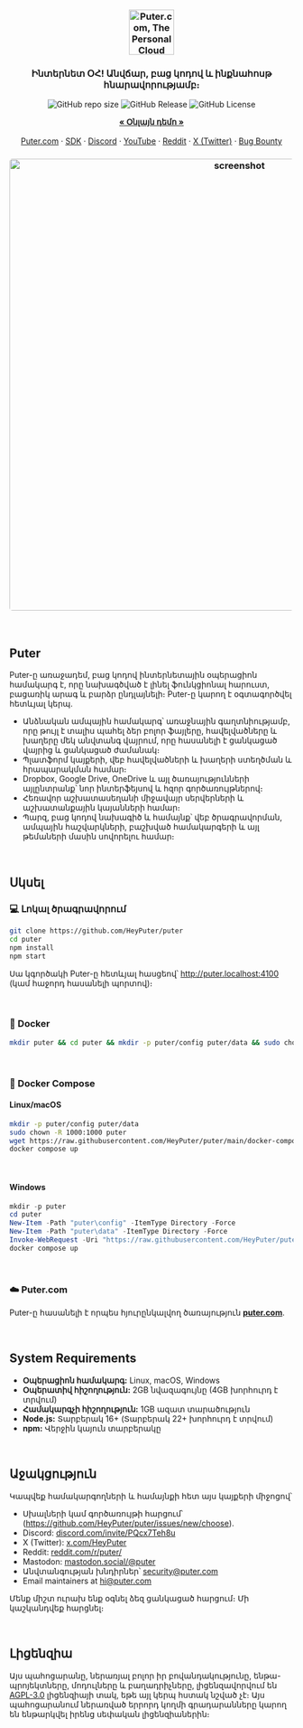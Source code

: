 <h3 align="center"><img width="80" alt="Puter.com, The Personal Cloud Computer: All your files, apps, and games in one place accessible from anywhere at any time." src="https://assets.puter.site/puter-logo.png"></h3>

<h3 align="center">Ինտերնետ ՕՀ! Անվճար, բաց կոդով և ինքնահոսթ հնարավորությամբ։</h3>

<p align="center">
    <img alt="GitHub repo size" src="https://img.shields.io/github/repo-size/HeyPuter/puter"> <img alt="GitHub Release" src="https://img.shields.io/github/v/release/HeyPuter/puter?label=latest%20version"> <img alt="GitHub License" src="https://img.shields.io/github/license/HeyPuter/puter">
</p>
<p align="center">
    <a href="https://puter.com/"><strong>« Օնլայն դեմո »</strong></a>
    <br />
    <br />
    <a href="https://puter.com">Puter.com</a>
    ·
    <a href="https://docs.puter.com" target="_blank">SDK</a>
    ·
    <a href="https://discord.com/invite/PQcx7Teh8u">Discord</a>
    ·
    <a href="https://www.youtube.com/@EricsPuterVideos">YouTube</a>
    ·
    <a href="https://reddit.com/r/puter">Reddit</a>
    ·
    <a href="https://twitter.com/HeyPuter">X (Twitter)</a>
    ·
    <a href="https://hackerone.com/puter_h1b">Bug Bounty</a>
</p>

<h3 align="center"><img width="800" style="border-radius:5px;" alt="screenshot" src="https://assets.puter.site/puter.com-screenshot-3.webp"></h3>

<br/>

## Puter

Puter-ը առաջադեմ, բաց կոդով ինտերնետային օպերացիոն համակարգ է, որը նախագծված է լինել ֆունկցիոնալ հարուստ, բացառիկ արագ և բարձր ընդլայնելի։ Puter-ը կարող է օգտագործվել հետևյալ կերպ․

- Անձնական ամպային համակարգ՝ առաջնային գաղտնիությամբ, որը թույլ է տալիս պահել ձեր բոլոր ֆայլերը, հավելվածները և խաղերը մեկ անվտանգ վայրում, որը հասանելի է ցանկացած վայրից և ցանկացած ժամանակ։
- Պլատֆորմ կայքերի, վեբ հավելվածների և խաղերի ստեղծման և հրապարակման համար։
- Dropbox, Google Drive, OneDrive և այլ ծառայությունների այլընտրանք՝ նոր ինտերֆեյսով և հզոր գործառույթներով։
- Հեռավոր աշխատասեղանի միջավայր սերվերների և աշխատանքային կայանների համար։
- Պարզ, բաց կոդով նախագիծ և համայնք՝ վեբ ծրագրավորման, ամպային հաշվարկների, բաշխված համակարգերի և այլ թեմաների մասին սովորելու համար։

<br/>

## Սկսել


### 💻 Լոկալ ծրագրավորում

```bash
git clone https://github.com/HeyPuter/puter
cd puter
npm install
npm start
```

Սա կգործակի Puter-ը հետևյալ հասցեով՝ http://puter.localhost:4100 (կամ հաջորդ հասանելի պորտով)։

<br/>

### 🐳 Docker


```bash
mkdir puter && cd puter && mkdir -p puter/config puter/data && sudo chown -R 1000:1000 puter && docker run --rm -p 4100:4100 -v `pwd`/puter/config:/etc/puter -v `pwd`/puter/data:/var/puter  ghcr.io/heyputer/puter
```

<br/>


### 🐙 Docker Compose


#### Linux/macOS
```bash
mkdir -p puter/config puter/data
sudo chown -R 1000:1000 puter
wget https://raw.githubusercontent.com/HeyPuter/puter/main/docker-compose.yml
docker compose up
```
<br/>

#### Windows


```powershell
mkdir -p puter
cd puter
New-Item -Path "puter\config" -ItemType Directory -Force
New-Item -Path "puter\data" -ItemType Directory -Force
Invoke-WebRequest -Uri "https://raw.githubusercontent.com/HeyPuter/puter/main/docker-compose.yml" -OutFile "docker-compose.yml"
docker compose up
```
<br/>

### ☁️ Puter.com

Puter-ը հասանելի է որպես հյուրընկալվող ծառայություն [**puter.com**](https://puter.com).

<br/>

## System Requirements

- **Օպերացիոն համակարգ:** Linux, macOS, Windows
- **Օպերատիվ հիշողություն:** 2GB նվազագույնը (4GB խորհուրդ է տրվում)
- **Համակարգչի հիշողություն:** 1GB ազատ տարածություն
- **Node.js:** Տարբերակ 16+ (Տարբերակ 22+ խորհուրդ է տրվում)
- **npm:** Վերջին կայուն տարբերակը

<br/>

## Աջակցություն

Կապվեք համակարգողների և համայնքի հետ այս կայքերի միջոցով՝

- Սխալների կամ գործառույթի հարցում՝ (https://github.com/HeyPuter/puter/issues/new/choose).
- Discord: [discord.com/invite/PQcx7Teh8u](https://discord.com/invite/PQcx7Teh8u)
- X (Twitter): [x.com/HeyPuter](https://x.com/HeyPuter)
- Reddit: [reddit.com/r/puter/](https://www.reddit.com/r/puter/)
- Mastodon: [mastodon.social/@puter](https://mastodon.social/@puter)
- Անվտանգության խնդիրներ՝ [security@puter.com](mailto:security@puter.com)
- Email maintainers at [hi@puter.com](mailto:hi@puter.com)

Մենք միշտ ուրախ ենք օգնել ձեզ ցանկացած հարցում։ Մի կաշկանդվեք հարցնել։

<br/>


##  Լիցենզիա

Այս պահոցարանը, ներառյալ բոլոր իր բովանդակությունը, ենթա-պրոյեկտները, մոդուլները և բաղադրիչները, լիցենզավորվում են [AGPL-3.0](https://github.com/HeyPuter/puter/blob/main/LICENSE.txt) լիցենզիայի տակ, եթե այլ կերպ հստակ նշված չէ։ Այս պահոցարանում ներառված երրորդ կողմի գրադարանները կարող են ենթարկվել իրենց սեփական լիցենզիաներին։

<br/>

